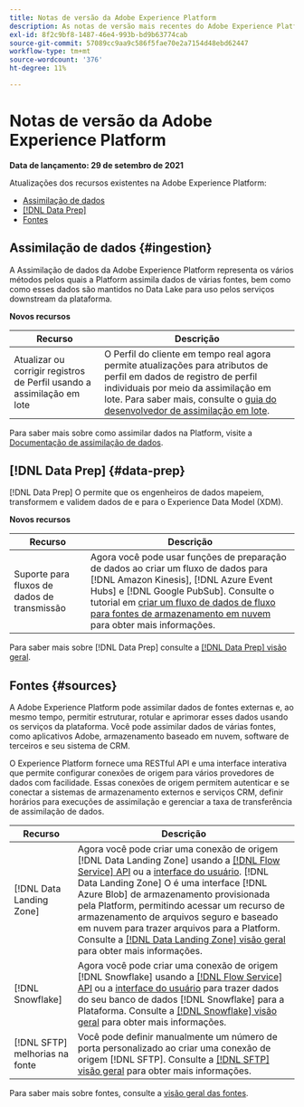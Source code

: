 ```yaml
---
title: Notas de versão da Adobe Experience Platform
description: As notas de versão mais recentes do Adobe Experience Platform.
exl-id: 8f2c9bf8-1487-46e4-993b-bd9b63774cab
source-git-commit: 57089cc9aa9c586f5fae70e2a7154d48ebd62447
workflow-type: tm+mt
source-wordcount: '376'
ht-degree: 11%

---
```


# Notas de versão da Adobe Experience Platform

**Data de lançamento: 29 de setembro de 2021**

Atualizações dos recursos existentes na Adobe Experience Platform:

- [Assimilação de dados](#ingestion)
- [[!DNL Data Prep]](#data-prep)
- [Fontes](#sources)

## Assimilação de dados {#ingestion}

A Assimilação de dados da Adobe Experience Platform representa os vários métodos pelos quais a Platform assimila dados de várias fontes, bem como como esses dados são mantidos no Data Lake para uso pelos serviços downstream da plataforma.

**Novos recursos**

| Recurso | Descrição |
|------- | -----------|
| Atualizar ou corrigir registros de Perfil usando a assimilação em lote | O Perfil do cliente em tempo real agora permite atualizações para atributos de perfil em dados de registro de perfil individuais por meio da assimilação em lote. Para saber mais, consulte o [guia do desenvolvedor de assimilação em lote](../../ingestion/batch-ingestion/api-overview.md). |

Para saber mais sobre como assimilar dados na Platform, visite a [Documentação de assimilação de dados](../../ingestion/home.md).

## [!DNL Data Prep] {#data-prep}

[!DNL Data Prep] O permite que os engenheiros de dados mapeiem, transformem e validem dados de e para o Experience Data Model (XDM).

**Novos recursos**

| Recurso | Descrição |
| --- | --- |
| Suporte para fluxos de dados de transmissão | Agora você pode usar funções de preparação de dados ao criar um fluxo de dados para [!DNL Amazon Kinesis], [!DNL Azure Event Hubs] e [!DNL Google PubSub]. Consulte o tutorial em [criar um fluxo de dados de fluxo para fontes de armazenamento em nuvem](../../sources/tutorials/ui/dataflow/streaming/cloud-storage-streaming.md) para obter mais informações. |

Para saber mais sobre [!DNL Data Prep] consulte a [[!DNL Data Prep] visão geral](../../data-prep/home.md).

## Fontes {#sources}

A Adobe Experience Platform pode assimilar dados de fontes externas e, ao mesmo tempo, permitir estruturar, rotular e aprimorar esses dados usando os serviços da plataforma. Você pode assimilar dados de várias fontes, como aplicativos Adobe, armazenamento baseado em nuvem, software de terceiros e seu sistema de CRM.

O Experience Platform fornece uma RESTful API e uma interface interativa que permite configurar conexões de origem para vários provedores de dados com facilidade. Essas conexões de origem permitem autenticar e se conectar a sistemas de armazenamento externos e serviços CRM, definir horários para execuções de assimilação e gerenciar a taxa de transferência de assimilação de dados.

| Recurso | Descrição |
| --- | --- |
| [!DNL Data Landing Zone] | Agora você pode criar uma conexão de origem [!DNL Data Landing Zone] usando a [[!DNL Flow Service] API](../../sources/tutorials/api/create/cloud-storage/data-landing-zone.md) ou a [interface do usuário](../../sources/tutorials/ui/create/cloud-storage/data-landing-zone.md). [!DNL Data Landing Zone] O é uma interface  [!DNL Azure Blob] de armazenamento provisionada pela Platform, permitindo acessar um recurso de armazenamento de arquivos seguro e baseado em nuvem para trazer arquivos para a Platform. Consulte a [[!DNL Data Landing Zone] visão geral](../../sources/connectors/cloud-storage/data-landing-zone.md) para obter mais informações. |
| [!DNL Snowflake] | Agora você pode criar uma conexão de origem [!DNL Snowflake] usando a [[!DNL Flow Service] API](../../sources/tutorials/api/create/databases/snowflake.md) ou a [interface do usuário](../../sources/tutorials/ui/create/databases/snowflake.md) para trazer dados do seu banco de dados [!DNL Snowflake] para a Plataforma. Consulte a [[!DNL Snowflake] visão geral](../../sources/connectors/databases/snowflake.md) para obter mais informações. |
| [!DNL SFTP] melhorias na fonte | Você pode definir manualmente um número de porta personalizado ao criar uma conexão de origem [!DNL SFTP]. Consulte a [[!DNL SFTP] visão geral](../../sources/connectors/cloud-storage/sftp.md) para obter mais informações. |

Para saber mais sobre fontes, consulte a [visão geral das fontes](../../sources/home.md).
